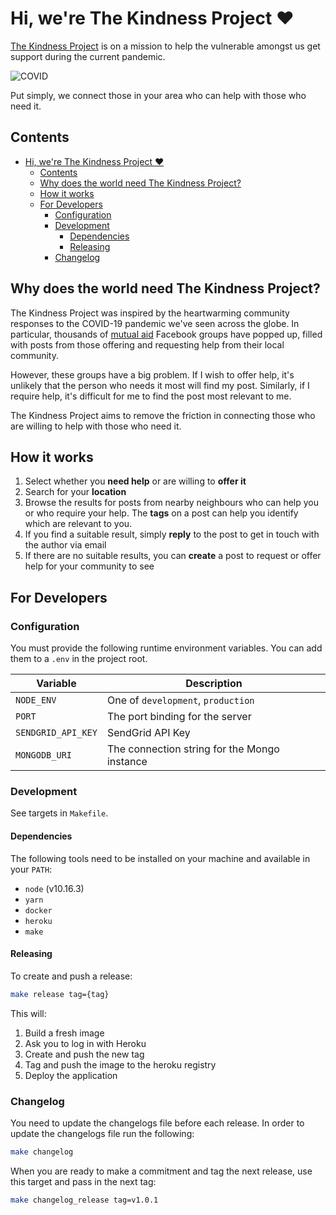 # Hi, we're The Kindness Project ❤️

[The Kindness Project](https://kindnessproject.xyz/) is on a mission to help the vulnerable amongst us get support during the current pandemic.

![COVID](https://kindnessproject.xyz/assets/img/share-card.png)

Put simply, we connect those in your area who can help with those who need it.

## Contents

- [Hi, we're The Kindness Project ❤️](#hi-were-the-kindness-project-%e2%9d%a4%ef%b8%8f)
  - [Contents](#contents)
  - [Why does the world need The Kindness Project?](#why-does-the-world-need-the-kindness-project)
  - [How it works](#how-it-works)
  - [For Developers](#for-developers)
    - [Configuration](#configuration)
    - [Development](#development)
      - [Dependencies](#dependencies)
      - [Releasing](#releasing)
    - [Changelog](#changelog)

## Why does the world need The Kindness Project?

The Kindness Project was inspired by the heartwarming community responses to the COVID-19 pandemic we've seen across the globe. In particular, thousands of [mutual aid](https://www.theguardian.com/world/2020/mar/16/covid-19-mutual-aid-how-to-help-the-vulnerable-near-you) Facebook groups have popped up, filled with posts from those offering and requesting help from their local community.

However, these groups have a big problem. If I wish to offer help, it's unlikely that the person who needs it most will find my post. Similarly, if I require help, it's difficult for me to find the post most relevant to me.

The Kindness Project aims to remove the friction in connecting those who are willing to help with those who need it.

## How it works

1) Select whether you **need help** or are willing to **offer it**
2) Search for your **location**
3) Browse the results for posts from nearby neighbours who can help you or who require your help. The **tags** on a post can help you identify which are relevant to you.
4) If you find a suitable result, simply **reply** to the post to get in touch with the author via email
5) If there are no suitable results, you can **create** a post to request or offer help for your community to see

## For Developers

### Configuration

You must provide the following runtime environment variables. You can add them to a `.env` in the project root.

| Variable           | Description                                  |
| ------------------ | -------------------------------------------- |
| `NODE_ENV`         | One of `development`, `production`           |
| `PORT`             | The port binding for the server              |
| `SENDGRID_API_KEY` | SendGrid API Key                             |
| `MONGODB_URI`      | The connection string for the Mongo instance |


### Development

See targets in `Makefile`.

#### Dependencies

The following tools need to be installed on your machine and available in your `PATH`:

- `node` (v10.16.3)
- `yarn`
- `docker`
- `heroku`
- `make`

#### Releasing

To create and push a release:

```sh
make release tag={tag}
```

This will:

1) Build a fresh image
2) Ask you to log in with Heroku
3) Create and push the new tag
4) Tag and push the image to the heroku registry
5) Deploy the application

### Changelog

You need to update the changelogs file before each release. In order to update
the changelogs file run the following:

```bash
make changelog
```

When you are ready to make a commitment and tag the next release, use this
target and pass in the next tag:

```bash
make changelog_release tag=v1.0.1
```

